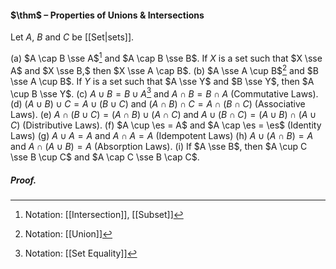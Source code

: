#### $\thm$ – Properties of Unions & Intersections
Let $A$, $B$ and $C$ be [[Set|sets]].

(a) $A \cap B \sse A$[^1] and $A \cap B \sse B$. If $X$ is a set such that $X \sse A$ and $X \sse B,$ then $X \sse A \cap B$.
(b) $A \sse A \cup  B$[^2] and $B \sse A \cup  B$. If $Y$ is a set such that $A \sse Y$ and $B \sse Y$, then $A \cup  B \sse Y$.
(c) $A \cup  B = B \cup  A$[^3] and $A \cap B = B \cap A$ (Commutative Laws).
(d) $(A\cup B)\cup C = A\cup (B\cup C)$ and $(A\cap B)\cap C = A\cap(B\cap C)$ (Associative Laws).
(e) $A \cap (B \cup C) = (A \cap B) \cup  (A \cap C)$ and $A \cup  (B \cap C) = (A \cup  B) \cap (A \cup C)$ (Distributive Laws).
(f) $A \cup  \es  = A$ and $A \cap \es  = \es$ (Identity Laws)
(g) $A \cup  A = A$ and $A \cap A = A$ (Idempotent Laws)
(h) $A \cup  (A \cap B) = A$ and $A \cap (A \cup  B) = A$ (Absorption Laws).
(i) If $A \sse B$, then $A \cup C \sse B \cup C$ and $A \cap C \sse B \cap C$.

##### *Proof.*

[^1]: Notation: [[Intersection]], [[Subset]]
[^2]: Notation: [[Union]]
[^3]: Notation: [[Set Equality]]